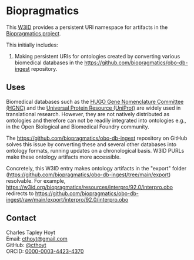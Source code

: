 # Biopragmatics

This [W3ID](https://w3id.org/) provides a persistent URI namespace for artifacts in the [Biopragmatics project](https://biopragmatics.github.io/).

This initially includes:

1. Making persistent URIs for ontologies created by converting various biomedical databases in the https://github.com/biopragmatics/obo-db-ingest repository.

## Uses

Biomedical databases such as the [HUGO Gene Nomenclature Committee (HGNC)](https://www.genenames.org/) and the [Universal Protein Resource (UniProt)](https://www.uniprot.org/) are widely used in translational research. However, they are not natively distributed as ontologies and therefore can not be readily integrated into ontologies e.g., in the Open Biological and Biomedical Foundry community.

The https://github.com/biopragmatics/obo-db-ingest repository on GitHub solves this issue by converting these and several other databases into ontology formats, running updates on a chronological basis. W3ID PURLs make these ontology artifacts more accessible.

Concretely, this W3ID entry makes ontology artifacts in the "export" folder (https://github.com/biopragmatics/obo-db-ingest/tree/main/export) resolvable. For example, https://w3id.org/biopragmatics/resources/interpro/92.0/interpro.obo redirects to https://github.com/biopragmatics/obo-db-ingest/raw/main/export/interpro/92.0/interpro.obo

## Contact

Charles Tapley Hoyt  
Email: cthoyt@gmail.com  
GitHub: [@cthoyt](https://github.com/cthoyt/)  
ORCID: [0000-0003-4423-4370](https://orcid.org/0000-0003-4423-4370)
